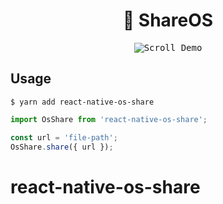 <h1 align="center">
  📲 ShareOS
</h1>

<p align="center" >
  <kbd>
    <img src="https://raw.githubusercontent.com/desmondmc/react-native-os-share/master/assets/IMG_1633.PNG" title="Scroll Demo" float="left">
  </kbd>
</p>

## Usage
`$ yarn add react-native-os-share`

```javascript
import OsShare from 'react-native-os-share';

const url = 'file-path';
OsShare.share({ url });
```
# react-native-os-share
